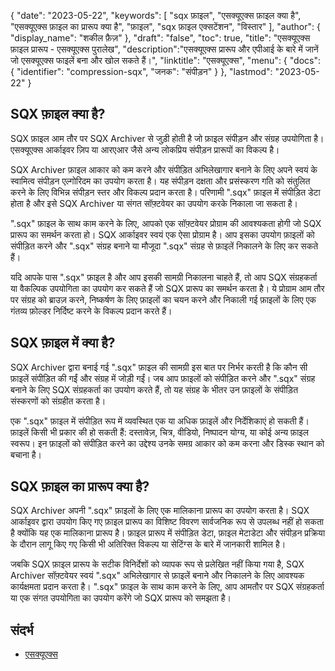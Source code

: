 {
"date": "2023-05-22",
  "keywords": [
"sqx फ़ाइल",
"एसक्यूएक्स फ़ाइल क्या है",
"एसक्यूएक्स फ़ाइल का प्रारूप क्या है",
"फ़ाइल",
"sqx फ़ाइल एक्सटेंशन",
"विस्तार"
],
  "author": {
"display_name": "शकील फ़ैज़"
},
"draft": "false",
"toc": true,
"title": "एसक्यूएक्स फ़ाइल प्रारूप - एसक्यूएक्स पुरालेख",
  "description":"एसक्यूएक्स प्रारूप और एपीआई के बारे में जानें जो एसक्यूएक्स फाइलें बना और खोल सकते हैं।",
"linktitle": "एसक्यूएक्स",
  "menu": {
    "docs": {
      "identifier": "compression-sqx",
"जनक": "संपीड़न"
}
},
"lastmod": "2023-05-22"
}

## SQX फ़ाइल क्या है?

SQX फ़ाइल आम तौर पर SQX Archiver से जुड़ी होती है जो फ़ाइल संपीड़न और संग्रह उपयोगिता है। एसक्यूएक्स आर्काइवर ज़िप या आरएआर जैसे अन्य लोकप्रिय संपीड़न प्रारूपों का विकल्प है।

SQX Archiver फ़ाइल आकार को कम करने और संपीड़ित अभिलेखागार बनाने के लिए अपने स्वयं के स्वामित्व संपीड़न एल्गोरिदम का उपयोग करता है। यह संपीड़न दक्षता और प्रसंस्करण गति को संतुलित करने के लिए विभिन्न संपीड़न स्तर और विकल्प प्रदान करता है। परिणामी ".sqx" फ़ाइल में संपीड़ित डेटा होता है और इसे SQX Archiver या संगत सॉफ़्टवेयर का उपयोग करके निकाला जा सकता है।

".sqx" फ़ाइल के साथ काम करने के लिए, आपको एक सॉफ़्टवेयर प्रोग्राम की आवश्यकता होगी जो SQX प्रारूप का समर्थन करता हो। SQX आर्काइवर स्वयं एक ऐसा प्रोग्राम है। आप इसका उपयोग फ़ाइलों को संपीड़ित करने और ".sqx" संग्रह बनाने या मौजूदा ".sqx" संग्रह से फ़ाइलें निकालने के लिए कर सकते हैं।

यदि आपके पास ".sqx" फ़ाइल है और आप इसकी सामग्री निकालना चाहते हैं, तो आप SQX संग्रहकर्ता या वैकल्पिक उपयोगिता का उपयोग कर सकते हैं जो SQX प्रारूप का समर्थन करता है। ये प्रोग्राम आम तौर पर संग्रह को ब्राउज़ करने, निष्कर्षण के लिए फ़ाइलों का चयन करने और निकाली गई फ़ाइलों के लिए एक गंतव्य फ़ोल्डर निर्दिष्ट करने के विकल्प प्रदान करते हैं।

## SQX फ़ाइल में क्या है?

SQX Archiver द्वारा बनाई गई ".sqx" फ़ाइल की सामग्री इस बात पर निर्भर करती है कि कौन सी फ़ाइलें संपीड़ित की गईं और संग्रह में जोड़ी गईं। जब आप फ़ाइलों को संपीड़ित करने और ".sqx" संग्रह बनाने के लिए SQX संग्रहकर्ता का उपयोग करते हैं, तो यह संग्रह के भीतर उन फ़ाइलों के संपीड़ित संस्करणों को संग्रहीत करता है।

एक ".sqx" फ़ाइल में संपीड़ित रूप में व्यवस्थित एक या अधिक फ़ाइलें और निर्देशिकाएं हो सकती हैं। फ़ाइलें किसी भी प्रकार की हो सकती हैं: दस्तावेज़, चित्र, वीडियो, निष्पादन योग्य, या कोई अन्य फ़ाइल स्वरूप। इन फ़ाइलों को संपीड़ित करने का उद्देश्य उनके समग्र आकार को कम करना और डिस्क स्थान को बचाना है।

## SQX फ़ाइल का प्रारूप क्या है?

SQX Archiver अपनी ".sqx" फ़ाइलों के लिए एक मालिकाना प्रारूप का उपयोग करता है। SQX आर्काइवर द्वारा उपयोग किए गए फ़ाइल प्रारूप का विशिष्ट विवरण सार्वजनिक रूप से उपलब्ध नहीं हो सकता है क्योंकि यह एक मालिकाना प्रारूप है। फ़ाइल प्रारूप में संपीड़ित डेटा, फ़ाइल मेटाडेटा और संपीड़न प्रक्रिया के दौरान लागू किए गए किसी भी अतिरिक्त विकल्प या सेटिंग्स के बारे में जानकारी शामिल है।

जबकि SQX फ़ाइल प्रारूप के सटीक विनिर्देशों को व्यापक रूप से प्रलेखित नहीं किया गया है, SQX Archiver सॉफ़्टवेयर स्वयं ".sqx" अभिलेखागार से फ़ाइलें बनाने और निकालने के लिए आवश्यक कार्यक्षमता प्रदान करता है। ".sqx" फ़ाइल के साथ काम करने के लिए, आप आमतौर पर SQX संग्रहकर्ता या एक संगत उपयोगिता का उपयोग करेंगे जो SQX प्रारूप को समझता है।

## संदर्भ
* [एसक्यूएक्स](https://en.wikipedia.org/wiki/SQX)


